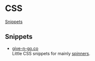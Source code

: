 # CSS

[Snippets](#snippets)

## Snippets <a name="snippets"></a>

- [give-n-go.co](https://give-n-go.co/)\
  Little CSS snippets for mainly [spinners](https://give-n-go.co/tagged/loaders).
